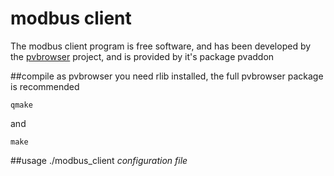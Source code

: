 modbus client
========

The modbus client program is free software, and has been developed by the [pvbrowser](pvbrowser.de) project, and is provided by it's package pvaddon

##compile
as pvbrowser you need rlib installed, the full pvbrowser package is recommended
```
qmake
```
and
```
make
```
##usage
./modbus_client *configuration file*
